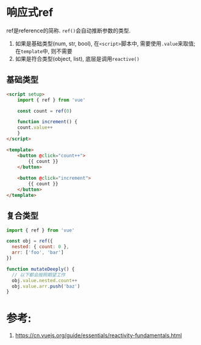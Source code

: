 # 响应式ref

ref是reference的简称. `ref()`会自动推断参数的类型.
1. 如果是基础类型(num, str, bool), 在`<script>`脚本中, 需要使用`.value`来取值; 在`template`中, 则不需要
2. 如果是符合类型(object, list), 底层是调用`reactive()`

## 基础类型
```html
<script setup>
    import { ref } from 'vue'

    const count = ref(0)

    function increment() {
    count.value++
    }
</script>

<template>
    <button @click="count++">
        {{ count }}
    </button>
    
    <button @click="increment">
        {{ count }}
    </button>
</template>
```

## 复合类型

```js
import { ref } from 'vue'

const obj = ref({
  nested: { count: 0 },
  arr: ['foo', 'bar']
})

function mutateDeeply() {
  // 以下都会按照期望工作
  obj.value.nested.count++
  obj.value.arr.push('baz')
}
```




# 参考:
1. https://cn.vuejs.org/guide/essentials/reactivity-fundamentals.html